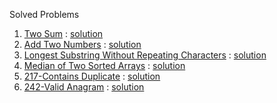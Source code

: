 Solved Problems
1. [Two Sum](https://leetcode.com/problems/two-sum/) : [solution](https://github.com/yuuIind/Python-exercises/blob/main/LeetCode/twoSum.py)
2. [Add Two Numbers](https://leetcode.com/problems/add-two-numbers/) : [solution](https://github.com/yuuIind/Python-exercises/blob/main/LeetCode/addTwoNumbers.py)
3. [Longest Substring Without Repeating Characters](https://leetcode.com/problems/longest-substring-without-repeating-characters/) : [solution](https://github.com/yuuIind/Python-exercises/blob/main/LeetCode/lengthOfLongestSubstring.py)
4. [Median of Two Sorted Arrays](https://leetcode.com/problems/median-of-two-sorted-arrays/) : [solution](https://github.com/yuuIind/Python-exercises/blob/main/LeetCode/findMedianSortedArrays.py)
5. [217-Contains Duplicate](https://leetcode.com/problems/contains-duplicate/) : [solution](https://github.com/yuuIind/Python-exercises/blob/main/LeetCode/containsDuplicate.py)
6. [242-Valid Anagram](https://leetcode.com/problems/valid-anagram/) : [solution](https://github.com/yuuIind/Python-exercises/blob/main/LeetCode/validAnagram.py)

